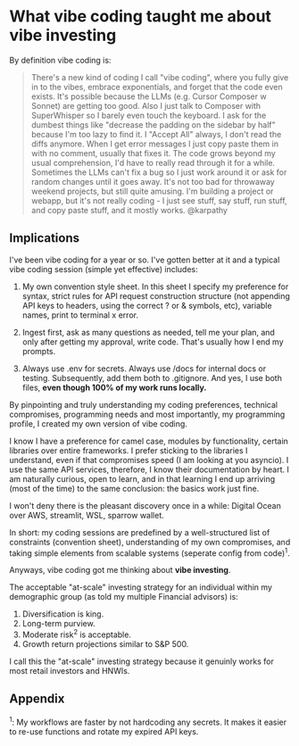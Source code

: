 # What vibe coding taught me about vibe investing

By definition vibe coding is:

> There's a new kind of coding I call "vibe coding", where you fully give in to the vibes, embrace exponentials, and forget that the code even exists. It's possible because the LLMs (e.g. Cursor Composer w Sonnet) are getting too good. Also I just talk to Composer with SuperWhisper so I barely even touch the keyboard. I ask for the dumbest things like "decrease the padding on the sidebar by half" because I'm too lazy to find it. I "Accept All" always, I don't read the diffs anymore. When I get error messages I just copy paste them in with no comment, usually that fixes it. The code grows beyond my usual comprehension, I'd have to really read through it for a while. Sometimes the LLMs can't fix a bug so I just work around it or ask for random changes until it goes away. It's not too bad for throwaway weekend projects, but still quite amusing. I'm building a project or webapp, but it's not really coding - I just see stuff, say stuff, run stuff, and copy paste stuff, and it mostly works. @karpathy

## Implications

I've been vibe coding for a year or so. I've gotten better at it and a typical vibe coding session (simple yet effective) includes:

1. My own convention style sheet. In this sheet I specify my preference for syntax, strict rules for API request construction structure (not appending API keys to headers, using the correct ? or & symbols, etc), variable names, print to terminal x error.

2. Ingest first, ask as many questions as needed, tell me your plan, and only after getting my approval, write code. That's usually how I end my prompts.

3. Always use .env for secrets. Always use /docs for internal docs or testing. Subsequently, add them both to .gitignore. And yes, I use both files, **even though 100% of my work runs locally.**

By pinpointing and truly understanding my coding preferences, technical compromises, programming needs and most importantly, my programming profile, I created my own version of vibe coding.

I know I have a preference for camel case, modules by functionality, certain libraries over entire frameworks. I prefer sticking to the libraries I understand, even if that compromises speed (I am looking at you asyncio). I use the same API services, therefore, I know their documentation by heart. I am naturally curious, open to learn, and in that learning I end up arriving (most of the time) to the same conclusion: the basics work just fine.

I won't deny there is the pleasant discovery once in a while: Digital Ocean over AWS, streamlit, WSL, sparrow wallet.

In short: my coding sessions are predefined by a well-structured list of constraints (convention sheet), understanding of my own compromises, and taking simple elements from scalable systems (seperate config from code)<sup>1</sup>.

Anyways, vibe coding got me thinking about **vibe investing**.

The acceptable "at-scale" investing strategy for an individual within my demographic group (as told my multiple Financial advisors) is:

1. Diversification is king.
2. Long-term purview.
3. Moderate risk<sup>2</sup> is acceptable.
4. Growth return projections similar to S&P 500.

I call this the "at-scale" investing strategy because it genuinly works for most retail investors and HNWIs.



## Appendix

<sup>1</sup>: My workflows are faster by not hardcoding any secrets. It makes it easier to re-use functions and rotate my expired API keys.


